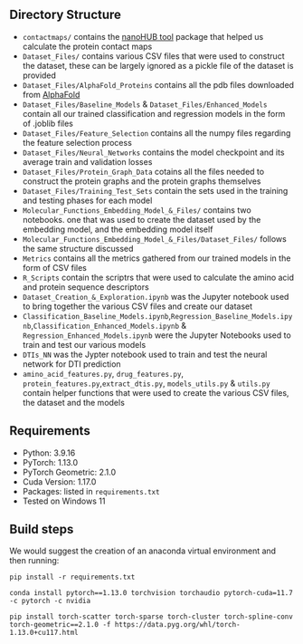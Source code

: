 ## Directory Structure

- `contactmaps/` contains the [nanoHUB tool](https://nanohub.org/resources/contactmaps) package that helped us calculate the protein contact maps
- `Dataset_Files/` contains various CSV files that were used to construct the dataset, these can be largely ignored as a pickle file of the dataset is provided
- `Dataset_Files/AlphaFold_Proteins` contains all the pdb files downloaded from [AlphaFold](https://alphafold.ebi.ac.uk/download)
- `Dataset_Files/Baseline_Models` & `Dataset_Files/Enhanced_Models` contain all our trained classification and regression models in the form of .joblib files
- `Dataset_Files/Feature_Selection` contains all the numpy files regarding the feature selection process 
- `Dataset_Files/Neural_Networks` contains the model checkpoint and its average train and validation losses
- `Dataset_Files/Protein_Graph_Data` cotains all the files needed to construct the protein graphs and the protein graphs themselves
- `Dataset_Files/Training_Test_Sets` contain the sets used in the training and testing phases for each model
- `Molecular_Functions_Embedding_Model_&_Files/` contains two notebooks. one that was used to create the dataset used by the embedding model, and the embedding model itself
- `Molecular_Functions_Embedding_Model_&_Files/Dataset_Files/` follows the same structure discussed 
- `Metrics` contains all the metrics gathered from our trained models in the form of CSV files
- `R_Scripts` contain the scriptrs that were used to calculate the amino acid and protein sequence descriptors
- `Dataset_Creation_&_Exploration.ipynb` was the Jupyter notebook used to bring together the various CSV files and create our dataset
- `Classification_Baseline_Models.ipynb`,`Regression_Baseline_Models.ipynb`,`Classification_Enhanced_Models.ipynb` & `Regression_Enhanced_Models.ipynb` were the Jupyter Notebooks used to train and test our various models
- `DTIs_NN` was the Jypter notebook used to train and test the neural network for DTI prediction
-  `amino_acid_features.py`, `drug_features.py`, `protein_features.py`,`extract_dtis.py`, `models_utils.py` & `utils.py` contain helper functions that were used to create the various CSV files, the dataset and the models

## Requirements

* Python: 3.9.16
* PyTorch: 1.13.0
* PyTorch Geometric: 2.1.0
* Cuda Version: 1.17.0
* Packages: listed in `requirements.txt` 
* Tested on Windows 11

## Build steps

We would suggest the creation of an anaconda virtual environment and then running:

`pip install -r requirements.txt`

`conda install pytorch==1.13.0 torchvision torchaudio pytorch-cuda=11.7 -c pytorch -c nvidia`

`pip install torch-scatter torch-sparse torch-cluster torch-spline-conv torch-geometric==2.1.0 -f https://data.pyg.org/whl/torch-1.13.0+cu117.html`





